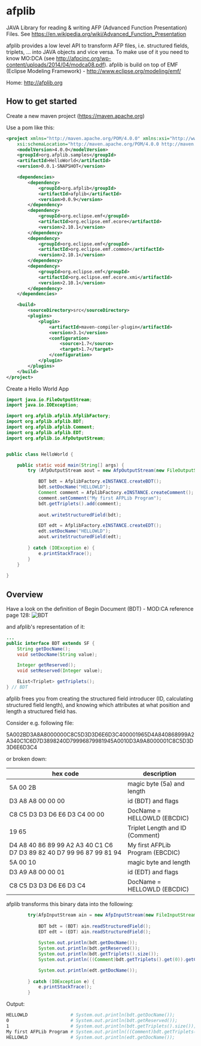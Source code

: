 afplib
======

JAVA Library for reading &amp; writing AFP (Advanced Function Presentation) Files. See https://en.wikipedia.org/wiki/Advanced_Function_Presentation

afplib provides a low level API to transform AFP files, i.e. structured fields, triplets, ... into JAVA objects and vice versa. To make use of it you need to know MO:DCA (see http://afpcinc.org/wp-content/uploads/2014/04/modca08.pdf). afplib is build on top of EMF (Eclipse Modeling Framework) - http://www.eclipse.org/modeling/emf/

Home: http://afplib.org

How to get started
------------------

Create a new maven project (https://maven.apache.org)

Use a pom like this:
```xml
<project xmlns="http://maven.apache.org/POM/4.0.0" xmlns:xsi="http://www.w3.org/2001/XMLSchema-instance"
	xsi:schemaLocation="http://maven.apache.org/POM/4.0.0 http://maven.apache.org/xsd/maven-4.0.0.xsd">
	<modelVersion>4.0.0</modelVersion>
	<groupId>org.afplib.samples</groupId>
	<artifactId>HelloWorld</artifactId>
	<version>0.0.1-SNAPSHOT</version>

	<dependencies>
		<dependency>
			<groupId>org.afplib</groupId>
			<artifactId>afplib</artifactId>
			<version>0.0.9</version>
		</dependency>
		<dependency>
			<groupId>org.eclipse.emf</groupId>
			<artifactId>org.eclipse.emf.ecore</artifactId>
			<version>2.10.1</version>
		</dependency>
		<dependency>
			<groupId>org.eclipse.emf</groupId>
			<artifactId>org.eclipse.emf.common</artifactId>
			<version>2.10.1</version>
		</dependency>
		<dependency>
			<groupId>org.eclipse.emf</groupId>
			<artifactId>org.eclipse.emf.ecore.xmi</artifactId>
			<version>2.10.1</version>
		</dependency>
	</dependencies>

	<build>
		<sourceDirectory>src</sourceDirectory>
		<plugins>
			<plugin>
				<artifactId>maven-compiler-plugin</artifactId>
				<version>3.1</version>
				<configuration>
					<source>1.7</source>
					<target>1.7</target>
				</configuration>
			</plugin>
		</plugins>
	</build>
</project>
```

Create a Hello World App

```java
import java.io.FileOutputStream;
import java.io.IOException;

import org.afplib.afplib.AfplibFactory;
import org.afplib.afplib.BDT;
import org.afplib.afplib.Comment;
import org.afplib.afplib.EDT;
import org.afplib.io.AfpOutputStream;


public class HelloWorld {

	public static void main(String[] args) {
		try (AfpOutputStream aout = new AfpOutputStream(new FileOutputStream("hello.afp"))) {

			BDT bdt = AfplibFactory.eINSTANCE.createBDT();
			bdt.setDocName("HELLOWLD");
			Comment comment = AfplibFactory.eINSTANCE.createComment();
			comment.setComment("My first AFPLib Program");
			bdt.getTriplets().add(comment);
			
			aout.writeStructuredField(bdt);

			EDT edt = AfplibFactory.eINSTANCE.createEDT();
			edt.setDocName("HELLOWLD");
			aout.writeStructuredField(edt);
			
		} catch (IOException e) {
			e.printStackTrace();
		}
	}
	
}
```

Overview
--------

Have a look on the definition of Begin Document (BDT) - MOD:CA reference page 128:
![BDT](https://raw.githubusercontent.com/yan74/afplib/master/org.afplib/docs/BDT-Definition.png)

and afplib's representation of it:

```java
...
public interface BDT extends SF {
	String getDocName();
	void setDocName(String value);

	Integer getReserved();
	void setReserved(Integer value);

	EList<Triplet> getTriplets();
} // BDT
```

afplib frees you from creating the structured field introducer (ID, calculating structured field length), and knowing which attributes at what position and length a structured field has.

Consider e.g. following file:

5A002BD3A8A8000000C8C5D3D3D6E6D3C400001965D4A840868999A2A340C1C6D7D3898240D79996879981945A0010D3A9A8000001C8C5D3D3D6E6D3C4

or broken down:

| hex code | description|
| -------- | -----------|
|5A 00 2B | magic byte (5a) and length|
|D3 A8 A8 00 00 00 | id (BDT) and flags|
|C8 C5 D3 D3 D6 E6 D3 C4 00 00 | DocName = HELLOWLD (EBCDIC) |
|19 65 | Triplet Length and ID (Comment)|
|D4 A8 40 86 89 99 A2 A3 40 C1 C6 D7 D3 89 82 40 D7 99 96 87 99 81 94| My first AFPLib Program (EBCDIC)|
|5A 00 10 | magic byte and length|
|D3 A9 A8 00 00 01| id (EDT) and flags|
|C8 C5 D3 D3 D6 E6 D3 C4|DocName = HELLOWLD (EBCDIC) |

afplib transforms this binary data into the following:
```java
		try(AfpInputStream ain = new AfpInputStream(new FileInputStream("hello.afp"))) {
			
			BDT bdt = (BDT) ain.readStructuredField();
			EDT edt = (EDT) ain.readStructuredField();
			
			System.out.println(bdt.getDocName());
			System.out.println(bdt.getReserved());
			System.out.println(bdt.getTriplets().size());
			System.out.println(((Comment)bdt.getTriplets().get(0)).getComment());

			System.out.println(edt.getDocName());
			
		} catch (IOException e) {
			e.printStackTrace();
		}
```
Output:
```bash
HELLOWLD                # System.out.println(bdt.getDocName());
0                       # System.out.println(bdt.getReserved());
1                       # System.out.println(bdt.getTriplets().size());
My first AFPLib Program # System.out.println(((Comment)bdt.getTriplets().get(0)).getComment());
HELLOWLD                # System.out.println(edt.getDocName());
```


